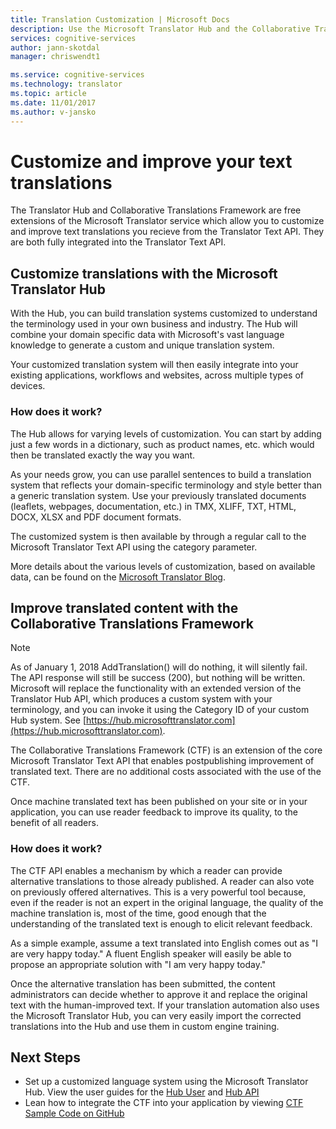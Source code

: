 ```yaml
---
title: Translation Customization | Microsoft Docs
description: Use the Microsoft Translator Hub and the Collaborative Translations Framework (CTF) to build your own machine translation system using your preferred terminology and style.
services: cognitive-services
author: jann-skotdal
manager: chriswendt1

ms.service: cognitive-services
ms.technology: translator
ms.topic: article
ms.date: 11/01/2017
ms.author: v-jansko
---
```


# Customize and improve your text translations

The Translator Hub and Collaborative Translations Framework are free extensions of the Microsoft Translator service which allow you to customize and improve text translations you recieve from the Translator Text API. They are both fully integrated into the Translator Text API. 

## Customize translations with the Microsoft Translator Hub

With the Hub, you can build translation systems customized to understand the terminology used in your own business and industry. The Hub will combine your domain specific data with Microsoft's vast language knowledge to generate a custom and unique translation system. 

Your customized translation system will then easily integrate into your existing applications, workflows and websites, across multiple types of devices.

### How does it work?
The Hub allows for varying levels of customization. You can start by adding just a few words in a dictionary, such as product names, etc. which would then be translated exactly the way you want. 

As your needs grow, you can use parallel sentences to build a translation system that reflects your domain-specific terminology and style better than a generic translation system. Use your previously translated documents (leaflets, webpages, documentation, etc.) in TMX, XLIFF, TXT, HTML, DOCX, XLSX and PDF document formats. 

The customized system is then available by through a regular call to the Microsoft Translator Text API using the category parameter.

More details about the various levels of customization, based on available data, can be found on the [Microsoft Translator Blog](https://blogs.msdn.microsoft.com/translation/2016/01/27/new-microsoft-translator-customization-features-help-unleash-the-power-of-artificial-intelligence-for-everyone/).

## Improve translated content with the Collaborative Translations Framework

> [!NOTE]
> As of January 1, 2018 AddTranslation() will do nothing, it will silently fail. The API response will still be success (200), but nothing will be written.
Microsoft will replace the functionality with an extended version of the Translator Hub API, which produces a custom system with your terminology, and you can invoke it using the Category ID of your custom Hub system. See [https://hub.microsofttranslator.com](https://hub.microsofttranslator.com). 

The Collaborative Translations Framework (CTF) is an extension of the core Microsoft Translator Text API that enables postpublishing improvement of translated text. There are no additional costs associated with the use of the CTF.

Once machine translated text has been published on your site or in your application, you can use reader feedback to improve its quality, to the benefit of all readers.

### How does it work?
The CTF API enables a mechanism by which a reader can provide alternative translations to those already published. A reader can also vote on previously offered alternatives. This is a very powerful tool because, even if the reader is not an expert in the original language, the quality of the machine translation is, most of the time, good enough that the understanding of the translated text is enough to elicit relevant feedback.

As a simple example, assume a text translated into English comes out as "I are very happy today." A fluent English speaker will easily be able to propose an appropriate solution with "I am very happy today."

Once the alternative translation has been submitted, the content administrators can decide whether to approve it and replace the original text with the human-improved text. If your translation automation also uses the Microsoft Translator Hub, you can very easily import the corrected translations into the Hub and use them in custom engine training.

## Next Steps
- Set up a customized language system using the Microsoft Translator Hub. View the user guides for the [Hub User](https://hub.microsofttranslator.com/Help/Download/Microsoft%20Translator%20Hub%20User%20Guide.pdf) and [Hub API](https://hub.microsofttranslator.com/Help/Download/Microsoft%20Translator%20Hub%20API%20Guide.pdf)
- Lean how to integrate the CTF into your application by viewing [CTF Sample Code on GitHub](https://github.com/MicrosoftTranslator/Documentation-Code-TextAPI/blob/master/ctf/collaborative-translation-framework-reporting-api.md)
